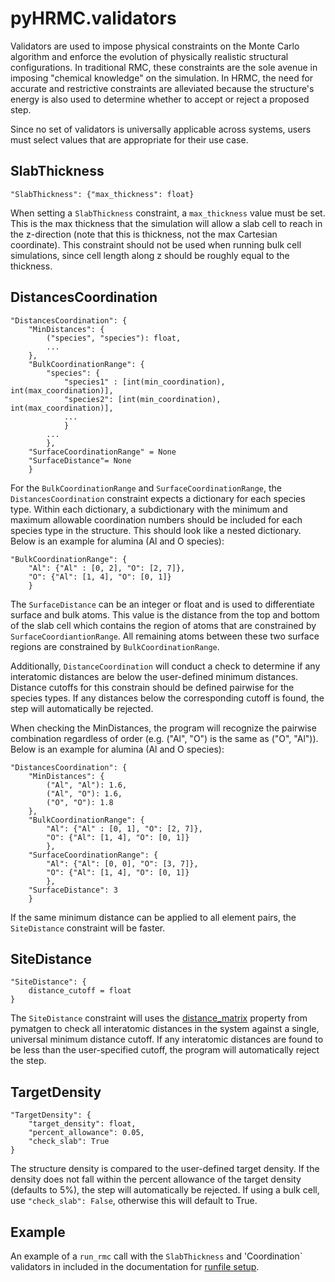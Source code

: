 pyHRMC.validators
===
Validators are used to impose physical constraints on the Monte Carlo algorithm and enforce the evolution of physically realistic structural configurations. In traditional RMC, these constraints are the sole avenue in imposing "chemical knowledge" on the simulation. In HRMC, the need for accurate and restrictive constraints are alleviated because the structure's energy is also used to determine whether to accept or reject a proposed step.

Since no set of validators is universally applicable across systems, users must select values that are appropriate for their use case. 

SlabThickness
---
```
"SlabThickness": {"max_thickness": float}
```
When setting a `SlabThickness` constraint, a `max_thickness` value must be set. This is the max thickness that the simulation will allow a slab cell to reach in the z-direction (note that this is thickness, not the max Cartesian coordinate). This constraint should not be used when running bulk cell simulations, since cell length along z should be roughly equal to the thickness.


DistancesCoordination
---
```
"DistancesCoordination": {
    "MinDistances": {
        ("species", "species"): float,
        ...
    },
    "BulkCoordinationRange": {
        "species": {
            "species1" : [int(min_coordination), int(max_coordination)], 
            "species2": [int(min_coordination), int(max_coordination)], 
            ...
            }
        ...
        },
    "SurfaceCoordinationRange" = None
    "SurfaceDistance"= None
    }
```

For the `BulkCoordinationRange` and `SurfaceCoordinationRange`, the `DistancesCoordination` constraint expects a dictionary for each species type. Within each dictionary, a subdictionary with the minimum and maximum allowable coordination numbers should be included for each species type in the structure. This should look like a nested dictionary. Below is an example for alumina (Al and O species):
```
"BulkCoordinationRange": {
    "Al": {"Al" : [0, 2], "O": [2, 7]}, 
    "O": {"Al": [1, 4], "O": [0, 1]} 
    }
``` 
The `SurfaceDistance` can be an integer or float and is used to differentiate surface and bulk atoms. This value is the distance from the top and bottom of the slab cell which contains the region of atoms that are constrained by `SurfaceCoordiantionRange`. All remaining atoms between these two surface regions are constrained by `BulkCoordinationRange`.

Additionally, `DistanceCoordination` will conduct a check to determine if any interatomic distances are below the user-defined minimum distances. Distance cutoffs for this constrain should be defined pairwise for the species types. If any distances below the corresponding cutoff is found, the step will automatically be rejected.

When checking the MinDistances, the program will recognize the pairwise combination regardless of order (e.g. ("Al", "O") is the same as ("O", "Al")). Below is an example for alumina (Al and O species):
```
"DistancesCoordination": {
    "MinDistances": {
        ("Al", "Al"): 1.6,
        ("Al", "O"): 1.6,
        ("O", "O"): 1.8
    },
    "BulkCoordinationRange": {
        "Al": {"Al" : [0, 1], "O": [2, 7]}, 
        "O": {"Al": [1, 4], "O": [0, 1]} 
        },
    "SurfaceCoordinationRange": {
        "Al": {"Al": [0, 0], "O": [3, 7]},
        "O": {"Al": [1, 4], "O": [0, 1]} 
        },
    "SurfaceDistance": 3
    }
```

If the same minimum distance can be applied to all element pairs, the `SiteDistance` constraint will be faster. 


SiteDistance
---
```
"SiteDistance": {
    distance_cutoff = float
}
```
The `SiteDistance` constraint will uses the [distance_matrix](https://pymatgen.org/pymatgen.core.html) property from pymatgen to check all interatomic distances in the system against a single, universal minimum distance cutoff. If any interatomic distances are found to be less than the user-specified cutoff, the program will automatically reject the step.

TargetDensity
---
```
"TargetDensity": {        
    "target_density": float,
    "percent_allowance": 0.05,
    "check_slab": True
}
```
The structure density is compared to the user-defined target density. If the density does not fall within the percent allowance of the target density (defaults to 5%), the step will automatically be rejected. If using a bulk cell, use `"check_slab": False`, otherwise this will default to True.


Example
---
An example of a `run_rmc` call with the `SlabThickness` and 'Coordination` validators in included in the documentation for [runfile setup](https://ehrhardtkm.github.io/pyHRMC/user_guide/getting_started/runfile_setup/).